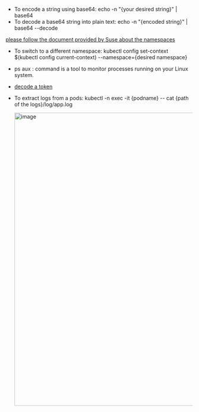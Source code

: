 * To encode a string using base64: echo -n "{your desired string}" | base64
* To decode a base64 string into plain text: echo -n "{encoded string}" | base64 --decode


[please follow the document provided by Suse about the namespaces](https://www.suse.com/c/rancher_blog/introduction-to-kubernetes-namespaces/)
* To switch to a different namespace: kubectl config set-context $(kubectl config current-context) --namespace={desired namespace}

* ps aux : command is a tool to monitor processes running on your Linux system.
* [decode a token](https://jwt.io/)

* To extract logs from a pods: kubectl -n <name-space> exec -it {podname} -- cat {path of the logs}/log/app.log

  <img width="791" alt="image" src="https://user-images.githubusercontent.com/16527158/210123439-98191df4-74c3-41f9-91de-d2a2f60c234a.png">
